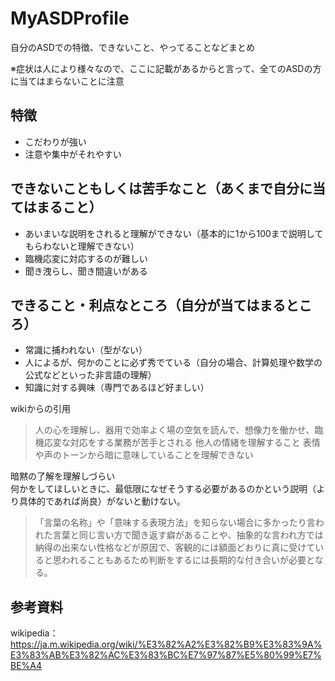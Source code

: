 # MyASDProfile
自分のASDでの特徴、できないこと、やってることなどまとめ

※症状は人により様々なので、ここに記載があるからと言って、全てのASDの方に当てはまらないことに注意

## 特徴
- こだわりが強い
- 注意や集中がそれやすい

## できないこともしくは苦手なこと（あくまで自分に当てはまること）
- あいまいな説明をされると理解ができない（基本的に1から100まで説明してもらわないと理解できない）
- 臨機応変に対応するのが難しい
- 聞き洩らし、聞き間違いがある

## できること・利点なところ（自分が当てはまるところ）
- 常識に捕われない（型がない）
- 人によるが、何かのことに必ず秀でている（自分の場合、計算処理や数学の公式などといった非言語の理解）
- 知識に対する興味（専門であるほど好ましい）

wikiからの引用
> 人の心を理解し、器用で効率よく場の空気を読んで、想像力を働かせ、臨機応変な対応をする業務が苦手とされる
> 他人の情緒を理解すること
> 表情や声のトーンから暗に意味していることを理解できない

暗黙の了解を理解しづらい<br>
何かをしてほしいときに、最低限になぜそうする必要があるのかという説明（より具体的であれば尚良）がないと動けない。

> 「言葉の名称」や「意味する表現方法」を知らない場合に多かったり言われた言葉と同じ言い方で聞き返す癖があることや、抽象的な言われ方では納得の出来ない性格などが原因で、客観的には額面どおりに真に受けていると思われることもあるため判断をするには長期的な付き合いが必要となる。

## 参考資料
wikipedia：https://ja.m.wikipedia.org/wiki/%E3%82%A2%E3%82%B9%E3%83%9A%E3%83%AB%E3%82%AC%E3%83%BC%E7%97%87%E5%80%99%E7%BE%A4
